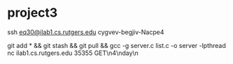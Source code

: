 # project3
ssh eq30@ilab1.cs.rutgers.edu
cygvev-begjiv-Nacpe4

git add * && git stash && git pull && gcc -g server.c list.c -o server -lpthread
nc ilab1.cs.rutgers.edu 35355
GET\n4\nday\n
